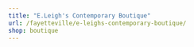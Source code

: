 ```yaml
---
title: "E.Leigh's Contemporary Boutique"
url: /fayetteville/e-leighs-contemporary-boutique/
shop: boutique
---
```

